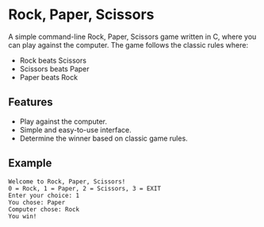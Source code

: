 # Rock, Paper, Scissors

A simple command-line Rock, Paper, Scissors game written in C, where you can play against the computer. The game follows the classic rules where:
- Rock beats Scissors
- Scissors beats Paper
- Paper beats Rock

## Features
- Play against the computer.
- Simple and easy-to-use interface.
- Determine the winner based on classic game rules.

## Example
```
Welcome to Rock, Paper, Scissors!
0 = Rock, 1 = Paper, 2 = Scissors, 3 = EXIT
Enter your choice: 1
You chose: Paper
Computer chose: Rock
You win!
```